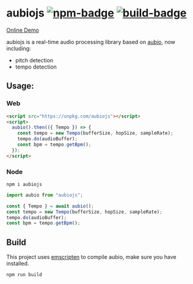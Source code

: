 # aubiojs [![npm-badge]][npm] [![build-badge]][build]

[Online Demo](https://qiuxiang.github.io/aubiojs/)

aubiojs is a real-time audio processing library based on [aubio](https://github.com/aubio/aubio), now including:

- pitch detection
- tempo detection

## Usage:

### Web

```html
<script src="https://unpkg.com/aubiojs"></script>
<script>
  aubio().then(({ Tempo }) => {
    const tempo = new Tempo(bufferSize, hopSize, sampleRate);
    tempo.do(audioBuffer);
    const bpm = tempo.getBpm();
  });
</script>
```

### Node

```
npm i aubiojs
```

```js
import aubio from "aubiojs";

const { Tempo } = await aubio();
const tempo = new Tempo(bufferSize, hopSize, sampleRate);
tempo.do(audioBuffer);
const bpm = tempo.getBpm();
```

## Build

This project uses [emscripten](https://github.com/kripken/emscripten) to compile aubio, make sure you have installed.

```
npm run build
```

[npm]: https://www.npmjs.com/package/aubiojs
[npm-badge]: https://img.shields.io/npm/v/aubiojs.svg
[build]: https://github.com/qiuxiang/aubiojs/actions/workflows/build.yml
[build-badge]: https://github.com/qiuxiang/aubiojs/actions/workflows/build.yml/badge.svg
